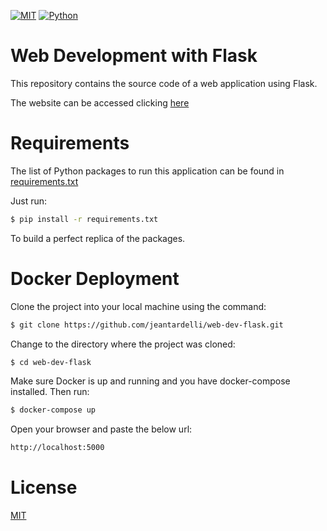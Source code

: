 [![MIT](https://img.shields.io/github/license/jeantardelli/web-dev-flask)](https://choosealicense.com/)
[![Python](https://img.shields.io/badge/Python-3.8-blue)](https://www.python.org/)

Web Development with Flask
==========================
This repository contains the source code of a web application using Flask.


The website can be accessed clicking [here](https://talita-arqueros.herokuapp.com)

Requirements
============
The list of Python packages to run this application can be found in [requirements.txt](requirements/common.txt) 

Just run:

```bash
$ pip install -r requirements.txt
```

To build a perfect replica of the packages.

Docker Deployment 
=================

Clone the project into your local machine using the command:

```bash
$ git clone https://github.com/jeantardelli/web-dev-flask.git
```

Change to the directory where the project was cloned:

```bash
$ cd web-dev-flask
```

Make sure Docker is up and running and you have docker-compose installed. Then run:

```bash
$ docker-compose up
```

Open your browser and paste the below url:

```bash
http://localhost:5000
```

License
=======
[MIT](LICENSE)
